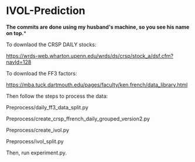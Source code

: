 # IVOL-Prediction
******The commits are done using my husband's machine, so you see his name on top.*******

To downlaod the CRSP DAILY stocks:

https://wrds-web.wharton.upenn.edu/wrds/ds/crsp/stock_a/dsf.cfm?navId=128

To download the FF3 factors:

https://mba.tuck.dartmouth.edu/pages/faculty/ken.french/data_library.html

Then follow the steps to process the data:

Preprocess/daily_ff3_data_split.py

Preprocess/create_crsp_ffrench_daily_grouped_version2.py

Preprocess/create_ivol.py

Preprocess/ivol_split.py


Then, run experiment.py.
